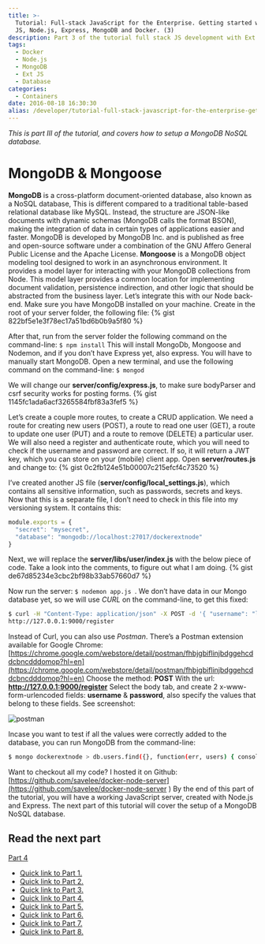 ```yaml
---
title: >-
  Tutorial: Full-stack JavaScript for the Enterprise. Getting started with: Ext
  JS, Node.js, Express, MongoDB and Docker. (3)
description: Part 3 of the tutorial full stack JS development with Ext JS, Node.js, MongoDB and Docker
tags:
  - Docker
  - Node.js
  - MongoDB
  - Ext JS
  - Database
categories:
  - Containers
date: 2016-08-18 16:30:30
alias: /developer/tutorial-full-stack-javascript-for-the-enterprise-getting-started-with-ext-js-node-js-express-mongodb-and-docker-3/
---
```


_This is part III of the tutorial, and covers how to setup a MongoDB NoSQL database._ 

<!--more-->

# MongoDB & Mongoose

**MongoDB** is a cross-platform document-oriented database, also known as a NoSQL database, This is different compared to a traditional table-based relational database like MySQL. Instead, the structure are JSON-like documents with dynamic schemas (MongoDB calls the format BSON), making the integration of data in certain types of applications easier and faster. MongoDB is developed by MongoDB Inc. and is published as free and open-source software under a combination of the GNU Affero General Public License and the Apache License. **Mongoose** is a MongoDB object modeling tool designed to work in an asynchronous environment. It provides a model layer for interacting with your MongoDB collections from Node. This model layer provides a common location for implementing document validation, persistence indirection, and other logic that should be abstracted from the business layer. Let’s integrate this with our Node back-end. Make sure you have MongoDB installed on your machine. Create in the root of your server folder, the following file: 
{% gist 822bf5e1e3f78ec17a51bd6b0b9a5f80 %}

After that, run from the server folder the following command on the command-line: `$ npm install` This will install MongoDb, Mongoose and Nodemon, and if you don’t have Express yet, also express. You will have to manually start MongoDB. Open a new terminal, and use the following command on the command-line: `$ mongod` 

We will change our **server/config/express.js**, to make sure bodyParser and csrf security works for posting forms.
{% gist 1145fc1ada6acf3265584fbf83a3fef5 %}

Let’s create a couple more routes, to create a CRUD application. We need a route for creating new users (POST), a route to read one user (GET), a route to update one user (PUT) and a route to remove (DELETE) a particular user. We will also need a register and authenticate route, which you will need to check if the username and password are correct. If so, it will return a JWT key, which you can store on your (mobile) client app. Open **server/routes.js** and change to:
{% gist 0c2fb124e51b00007c215efcf4c73520 %}

I’ve created another JS file (**server/config/local_settings.js**), which contains all sensitive information, such as passwords, secrets and keys. Now that this is a separate file, I don’t need to check in this file into my versioning system. It contains this:

```javascript 
module.exports = { 
  "secret": "mysecret", 
  "database": "mongodb://localhost:27017/dockerextnode" 
}
```

Next, we will replace the **server/libs/user/index.js** with the below piece of code. Take a look into the comments, to figure out what I am doing. 
{% gist de67d85234e3cbc2bf98b33ab57660d7 %}


Now run the server: `$ nodemon app.js `. We don’t have data in our Mongo database yet, so we will use *CURL* on the command-line, to get this fixed: 

``` bash
$ curl -H "Content-Type: application/json" -X POST -d '{ "username": "lee", "password": "mypassword" }' 
http://127.0.0.1:9000/register 
```

Instead of Curl, you can also use *Postman*. There’s a Postman extension available for Google Chrome: [https://chrome.google.com/webstore/detail/postman/fhbjgbiflinjbdggehcddcbncdddomop?hl=en](https://chrome.google.com/webstore/detail/postman/fhbjgbiflinjbdggehcddcbncdddomop?hl=en) Choose the method: **POST** With the url: **http://127.0.0.1:9000/register** Select the body tab, and create 2 x-www-form-urlencoded fields: **username** & **password**, also specify the values that belong to these fields. See screenshot: 

![postman](/images/postman-1024x302.png) 


Incase you want to test if all the values were correctly added to the database, you can run MongoDB from the command-line:

``` bash 
$ mongo dockerextnode > db.users.find({}, function(err, users) { console.log(users) }) 
```

Want to checkout all my code? I hosted it on Github: [https://github.com/savelee/docker-node-server](https://github.com/savelee/docker-node-server ) By the end of this part of the tutorial, you will have a working JavaScript server, created with Node.js and Express. The next part of this tutorial will cover the setup of a MongoDB NoSQL database. 

## Read the next part

[Part 4](/Containers/tutorial-full-stack-javascript-for-the-enterprise-getting-started-with-ext-js-node-js-express-mongodb-and-docker-4/)

*   [Quick link to Part 1.](/Containers/tutorial-full-stack-javascript-for-the-enterprise-getting-started-with-ext-js-node-js-express-mongodb-and-docker-1)
*   [Quick link to Part 2.](/Containers/tutorial-full-stack-javascript-for-the-enterprise-getting-started-with-ext-js-node-js-express-mongodb-and-docker-2)
*   [Quick link to Part 3.](/Containers/tutorial-full-stack-javascript-for-the-enterprise-getting-started-with-ext-js-node-js-express-mongodb-and-docker-3)
*   [Quick link to Part 4.](/Containers/tutorial-full-stack-javascript-for-the-enterprise-getting-started-with-ext-js-node-js-express-mongodb-and-docker-4)
*   [Quick link to Part 5.](/Containers/tutorial-full-stack-javascript-for-the-enterprise-getting-started-with-ext-js-node-js-express-mongodb-and-docker-5)
*   [Quick link to Part 6.](/Containers/tutorial-full-stack-javascript-for-the-enterprise-getting-started-with-ext-js-node-js-express-mongodb-and-docker-6)
*   [Quick link to Part 7.](/Containers/tutorial-full-stack-javascript-for-the-enterprise-getting-started-with-ext-js-node-js-express-mongodb-and-docker-7)
*   [Quick link to Part 8.](/Containers/tutorial-full-stack-javascript-for-the-enterprise-getting-started-with-ext-js-node-js-express-mongodb-and-docker-8)